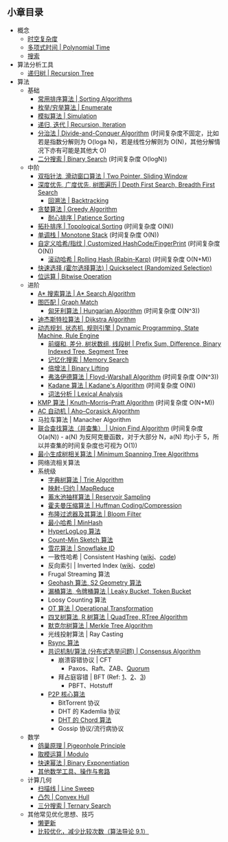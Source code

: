 ## 小章目录
  
- 概念
  - [时空复杂度](./时空复杂度.md)
  - [多项式时间 | Polynomial Time](./多项式时间.md)
  - [搜索](./搜索.md)
- 算法分析工具
  - [递归树 | Recursion Tree](./递归树.md)
- 算法
  - 基础
    - [常用排序算法 | Sorting Algorithms](./Common%20Sorts/README.md)
    - [枚举/穷举算法 | Enumerate](./枚举(穷举)算法.md)
    - [模拟算法 | Simulation](./模拟算法.md)
    - [递归, 迭代 | Recursion, Iteration](./递归与迭代.md)
    - [分治法 | Divide-and-Conquer Algorithm](./分治法.md) (时间复杂度不固定，比如若是指数分解则为 O(loga N)，若是线性分解则为 O(N)，其他分解情况下亦有可能是其他大 O)
    - [二分搜索 | Binary Search](./二分搜索.md) (时间复杂度 O(logN))
  - 中阶
    - [双指针法, 滑动窗口算法 | Two Pointer, Sliding Window](./双指针法与滑动窗口算法.md)
    - [深度优先, 广度优先, 树图遍历 | Depth First Search, Breadth First Search](./树图遍历.md)
      - [回溯法 | Backtracking](./NQueen.java)
    - [贪婪算法 | Greedy Algorithm](./贪婪算法.md)
      - [耐心排序 | Patience Sorting](./耐心排序.md)
    - [拓扑排序 | Topological Sorting](./拓扑排序.md) (时间复杂度 O(N))
    - [单调栈 | Monotone Stack](./单调栈.md) (时间复杂度 O(N))
    - [自定义哈希/指纹 | Customized HashCode/FingerPrint](./自定义哈希指纹.md) (时间复杂度 O(N))
      - [滚动哈希 | Rolling Hash (Rabin-Karp)](./滚动哈希.md) (时间复杂度 O(N+M))
    - [快速选择 (霍尔选择算法) | Quickselect (Randomized Selection)](./快速选择.md)
    - [位运算 | Bitwise Operation](./位运算.md)
  - 进阶
    - [A&ast; 搜索算法 | A&ast; Search Algorithm](./A*搜索算法.md)
    - [图匹配 | Graph Match](./图匹配.md)
      - [匈牙利算法 | Hungarian Algorithm](./匈牙利算法.md) (时间复杂度 O(N^3))
    - [迪杰斯特拉算法 | Dijkstra Algorithm](./Dijkstra算法.md)
    - [动态规划, 状态机, 规则引擎 | Dynamic Programming, State Machine, Rule Engine](./动态规划与状态机.md)
      - [前缀和, 差分, 树状数组, 线段树 | Prefix Sum, Difference, Binary Indexed Tree, Segment Tree](./前缀和与差分.md)
      - [记忆化搜索 | Memory Search](./记忆化搜索.md)
      - [倍增法 | Binary Lifting](./倍增法.md)
      - [弗洛伊德算法 | Floyd-Warshall Algorithm](./弗洛伊德算法.md) (时间复杂度 O(N^3))
      - [Kadane 算法 | Kadane's Algorithm](./Kadane算法.md) (时间复杂度 O(N))
      - [词法分析 | Lexical Analysis](https://zh.wikipedia.org/wiki/%E8%AF%8D%E6%B3%95%E5%88%86%E6%9E%90)
    - [KMP 算法 | Knuth–Morris–Pratt Algorithm](./KMP算法.md) (时间复杂度 O(N+M))
    - [AC 自动机 | Aho–Corasick Algorithm](./AC自动机.md)
    - 马拉车算法 | Manacher Algorithm
    - [联合查找算法（并查集） | Union Find Algorithm](./并查集与联合查找算法.md) (时间复杂度 O(a(N)) - a(N) 为反阿克曼函数，对于大部分 N，a(N) 均小于 5，所以并查集的时间复杂度也可视为 O(1))
    - [最小生成树相关算法 | Minimum Spanning Tree Algorithms](./../Common%20Data%20Structure%20and%20Data%20Type/Data%20Structure%20Implementation/MinimumSpanningTree/README.md)
    - 网络流相关算法
    - 系统级
      - [字典树算法 | Trie Algorithm](./../Common%20Data%20Structure%20and%20Data%20Type/Data%20Structure%20Implementation/Trie/README.md)
      - [映射-归约 | MapReduce](../Leetcode%20Practices/system%20design/System%20Design%20Fundamentals.md)
      - [蓄水池抽样算法 | Reservoir Sampling](./蓄水池抽样算法.md)
      - [霍夫曼压缩算法 | Huffman Coding/Compression](./霍夫曼压缩算法.md)
      - [布隆过滤器及其算法 | Bloom Filter](./布隆过滤器及其算法.md)
      - [最小哈希 | MinHash](https://en.wikipedia.org/wiki/MinHash)
      - [HyperLogLog 算法](./HyperLogLog.md)
      - [Count-Min Sketch 算法](./Count-Min-Sketch.md)
      - [雪花算法 | Snowflake ID](./雪花算法.md)
      - 一致性哈希 | Consistent Hashing ([wiki](./../Leetcode%20Practices/system%20design/一致性哈希.md)、[code](../Leetcode%20Practices/object%20oriented%20design/other%20practices/consistent%20hash/README.md))
      - 反向索引 | Inverted Index ([wiki](../Leetcode%20Practices/system%20design/README.md)、[code](../Leetcode%20Practices/object%20oriented%20design/other%20practices/inverted%20index/InvertedIndex.java))
      - Frugal Streaming 算法
      - [Geohash 算法, S2 Geometry 算法](../Leetcode%20Practices/system%20design/README.md)
      - [漏桶算法, 令牌桶算法 | Leaky Bucket, Token Bucket](../Leetcode%20Practices/system%20design/README.md)
      - Loosy Counting 算法
      - [OT 算法 | Operational Transformation](../Leetcode%20Practices/system%20design/README.md)
      - [四叉树算法, R 树算法 | QuadTree, RTree Algorithm](./QuadTree-RTree-算法.md)
      - [默克尔树算法 | Merkle Tree Algorithm](https://en.wikipedia.org/wiki/Merkle_tree)
      - 光线投射算法 | Ray Casting
      - [Rsync 算法](https://zh.wikipedia.org/zh-cn/Rsync#%E6%BC%94%E7%AE%97%E6%B3%95)
      - [共识机制/算法 (分布式选举问题) | Consensus Algorithm](../Leetcode%20Practices/system%20design/System%20Design%20Fundamentals.md)
        - 崩溃容错协议 | CFT
          - Paxos、Raft、ZAB、[Quorum](./Quorum算法.md)
        - 拜占庭容错 | BFT (Ref: [1](https://www.bilibili.com/read/cv14498545)、[2](https://cloud.tencent.com/developer/news/580379)、[3](https://learnku.com/articles/56919))
          - PBFT、Hotstuff
      - [P2P 核心算法](../Leetcode%20Practices/system%20design/System%20Design%20Fundamentals.md)
        - BitTorrent 协议
        - DHT 的 Kademlia 协议
        - [DHT 的 Chord 算法](https://en.wikipedia.org/wiki/Chord_(peer-to-peer))
        - Gossip 协议/流行病协议
  - 数学
    - [鸽巢原理 | Pigeonhole Principle](./鸽巢原理.md)
    - [取模运算 | Modulo](./取模运算.md)
    - [快速幂法 | Binary Exponentiation](../Tool%20Sets/Math.java)
    - [其他数学工具、操作与套路](../Tool%20Sets/Math.java)
  - 计算几何
    - [扫描线 | Line Sweep](./扫描线.md)
    - [凸包 | Convex Hull](./凸包.md)
    - [三分搜索 | Ternary Search](https://www.cnblogs.com/PJQOOO/p/4161891.html)
  - 其他常见优化思想、技巧
    - [懒更新](./懒更新.md)
    - [比较优化，减少比较次数（算法导论 9.1）](./../Leetcode%20Practices/algorithms/easy/1491%20Average%20Salary%20Excluding%20the%20Minimum%20and%20Maximum%20Salary.java)  
